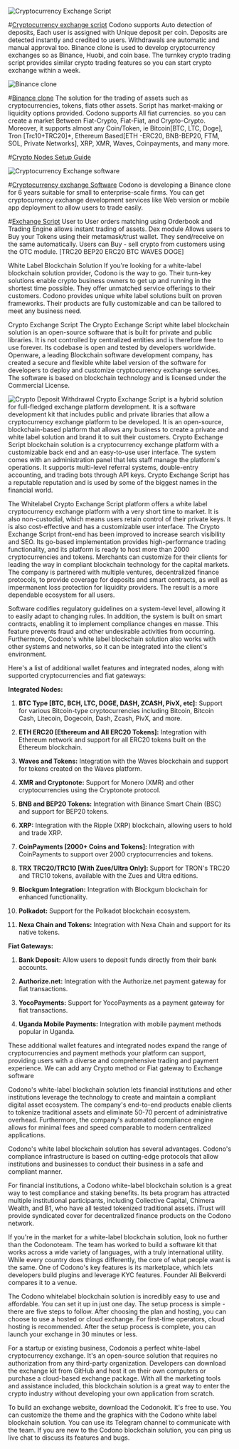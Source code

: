![Cryptocurrency Exchange Script](cryptocurrency_Exchange_script.png?raw=true "Cryptocurrency Exchange Script")

#[Cryptocurrency exchange script](https://codono.com)
Codono supports Auto detection of deposits, Each user is assigned with Unique deposit per coin. Deposits are detected instantly and credited to users. Withdrawals are automatic and manual approval too. Binance clone is used to develop cryptocurrency exchanges so as Binance, Huobi, and coin base. The turnkey crypto trading script provides similar crypto trading features so you can start crypto exchange within a week.

![Binance clone](cryptocurrency_Exchange_script_binance_clone_codono.png?raw=true "Binance clone")

#[Binance clone](https://codono.com)
The solution for the trading of assets such as cryptocurrencies, tokens, fiats other assets. Script has market-making or liquidity options provided. Codono supports All fiat currencies. so you can create a market Between Fiat-Crypto, Fiat-Fiat, and Crypto-Crypto. Moreover, it supports almost any Coin/Token, ie Bitcoin[BTC, LTC, Doge], Tron [Trc10+TRC20]*, Ethereum Based[ETH -ERC20, BNB-BEP20, FTM, SOL, Private Networks], XRP, XMR, Waves, Coinpayments, and many more.

#[Crypto Nodes Setup Guide](https://github.com/turndealer/cryoto-nodes)

![Cryptocurrency Exchange software](Download-Cryptocurrency-Exchange-Script-Cryptocurrency-Exchange-Software.png?raw=true "Cryptocurrency Exchange software")

#[Cryptocurrency exchange Software](https://codono.com/download/)
Codono is developing a Binance clone for 6 years suitable for small to enterprise-scale firms. You can get cryptocurrency exchange development services like Web version or mobile app deployment to allow users to trade easily.

#[Exchange Script](https://codono.com/features/)
User to User orders matching using Orderbook and Trading Engine allows instant trading of assets. Dex module Allows users to Buy your Tokens using their metamask/trust wallet. They send/receive on the same automatically. Users can Buy - sell crypto from customers using the OTC module.
[TRC20 BEP20 ERC20 BTC WAVES DOGE]

White Label Blockchain Solution
If you're looking for a white-label blockchain solution provider, Codono is the way to go. Their turn-key solutions enable crypto business owners to get up and running in the shortest time possible. They offer unmatched service offerings to their customers. Codono provides unique white label solutions built on proven frameworks. Their products are fully customizable and can be tailored to meet any business need.

Crypto Exchange Script
The Crypto Exchange Script white label blockchain solution is an open-source software that is built for private and public libraries. It is not controlled by centralized entities and is therefore free to use forever. Its codebase is open and tested by developers worldwide. Openware, a leading Blockchain software development company, has created a secure and flexible white label version of the software for developers to deploy and customize cryptocurrency exchange services. The software is based on blockchain technology and is licensed under the Commercial License.

![Crypto Deposit Withdrawal](deposit_withdrawal_troubleshooting_for_Evm.png?raw=true "Crypto Deposit Withdrawal")
Crypto Exchange Script is a hybrid solution for full-fledged exchange platform development. It is a software development kit that includes public and private libraries that allow a cryptocurrency exchange platform to be developed. It is an open-source, blockchain-based platform that allows any business to create a private and white label solution and brand it to suit their customers. Crypto Exchange Script blockchain solution is a cryptocurrency exchange platform with a customizable back end and an easy-to-use user interface. The system comes with an administration panel that lets staff manage the platform's operations. It supports multi-level referral systems, double-entry accounting, and trading bots through API keys. Crypto Exchange Script has a reputable reputation and is used by some of the biggest names in the financial world.

The Whitelabel Crypto Exchange Script platform offers a white label cryptocurrency exchange platform with a very short time to market. It is also non-custodial, which means users retain control of their private keys. It is also cost-effective and has a customizable user interface. The Crypto Exchange Script front-end has been improved to increase search visibility and SEO. Its go-based implementation provides high-performance trading functionality, and its platform is ready to host more than 2000 cryptocurrencies and tokens.
Merchants can customize for their clients for leading the way in compliant blockchain technology for the capital markets. The company is partnered with multiple ventures, decentralized finance protocols, to provide coverage for deposits and smart contracts, as well as impermanent loss protection for liquidity providers. The result is a more dependable ecosystem for all users.

Software codifies regulatory guidelines on a system-level level, allowing it to easily adapt to changing rules. In addition, the system is built on smart contracts, enabling it to implement compliance changes en masse. This feature prevents fraud and other undesirable activities from occurring. Furthermore, Codono's white label blockchain solution also works with other systems and networks, so it can be integrated into the client's environment.


Here's a list of additional wallet features and integrated nodes, along with supported cryptocurrencies and fiat gateways:

**Integrated Nodes:**

1. **BTC Type [BTC, BCH, LTC, DOGE, DASH, ZCASH, PivX, etc]:** Support for various Bitcoin-type cryptocurrencies including Bitcoin, Bitcoin Cash, Litecoin, Dogecoin, Dash, Zcash, PivX, and more.

2. **ETH ERC20 [Ethereum and All ERC20 Tokens]:** Integration with Ethereum network and support for all ERC20 tokens built on the Ethereum blockchain.

3. **Waves and Tokens:** Integration with the Waves blockchain and support for tokens created on the Waves platform.

4. **XMR and Cryptonote:** Support for Monero (XMR) and other cryptocurrencies using the Cryptonote protocol.

5. **BNB and BEP20 Tokens:** Integration with Binance Smart Chain (BSC) and support for BEP20 tokens.

6. **XRP:** Integration with the Ripple (XRP) blockchain, allowing users to hold and trade XRP.

7. **CoinPayments [2000+ Coins and Tokens]:** Integration with CoinPayments to support over 2000 cryptocurrencies and tokens.

8. **TRX TRC20/TRC10 [With Zues/Ultra Only]:** Support for TRON's TRC20 and TRC10 tokens, available with the Zues and Ultra editions.

9. **Blockgum Integration:** Integration with Blockgum blockchain for enhanced functionality.

10. **Polkadot:** Support for the Polkadot blockchain ecosystem.

11. **Nexa Chain and Tokens:** Integration with Nexa Chain and support for its native tokens.

**Fiat Gateways:**

1. **Bank Deposit:** Allow users to deposit funds directly from their bank accounts.

2. **Authorize.net:** Integration with the Authorize.net payment gateway for fiat transactions.

3. **YocoPayments:** Support for YocoPayments as a payment gateway for fiat transactions.

4. **Uganda Mobile Payments:** Integration with mobile payment methods popular in Uganda.

These additional wallet features and integrated nodes expand the range of cryptocurrencies and payment methods your platform can support, providing users with a diverse and comprehensive trading and payment experience.
We can add any Crypto method or Fiat gateway to Exchange software

Codono's white-label blockchain solution lets financial institutions and other institutions leverage the technology to create and maintain a compliant digital asset ecosystem. The company's end-to-end products enable clients to tokenize traditional assets and eliminate 50-70 percent of administrative overhead. Furthermore, the company's automated compliance engine allows for minimal fees and speed comparable to modern centralized applications.

Codono's white label blockchain solution has several advantages. Codono's compliance infrastructure is based on cutting-edge protocols that allow institutions and businesses to conduct their business in a safe and compliant manner.

For financial institutions, a Codono white-label blockchain solution is a great way to test compliance and staking benefits. Its beta program has attracted multiple institutional participants, including Collective Capital, Chimera Wealth, and B1, who have all tested tokenized traditional assets. iTrust will provide syndicated cover for decentralized finance products on the Codono network.

If you're in the market for a white-label blockchain solution, look no further than the Codonoteam. The team has worked to build a software kit that works across a wide variety of languages, with a truly international utility. While every country does things differently, the core of what people want is the same. One of Codono's key features is its marketplace, which lets developers build plugins and leverage KYC features. Founder Ali Beikverdi compares it to a venue.

The Codono whitelabel blockchain solution is incredibly easy to use and affordable. You can set it up in just one day. The setup process is simple - there are five steps to follow. After choosing the plan and hosting, you can choose to use a hosted or cloud exchange. For first-time operators, cloud hosting is recommended. After the setup process is complete, you can launch your exchange in 30 minutes or less.

For a startup or existing business, Codonois a perfect white-label cryptocurrency exchange. It's an open-source solution that requires no authorization from any third-party organization. Developers can download the exchange kit from GitHub and host it on their own computers or purchase a cloud-based exchange package. With all the marketing tools and assistance included, this blockchain solution is a great way to enter the crypto industry without developing your own application from scratch.

To build an exchange website, download the Codonokit. It's free to use. You can customize the theme and the graphics with the Codono white label blockchain solution. You can use its Telegram channel to communicate with the team. If you are new to the Codono blockchain solution, you can ping us live chat to discuss its features and bugs.
